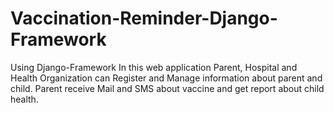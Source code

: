 # Vaccination-Reminder-Django-Framework
Using Django-Framework In this web application Parent, Hospital and Health Organization can Register and Manage information about parent and child. Parent receive Mail and SMS about vaccine and get report about child health.
